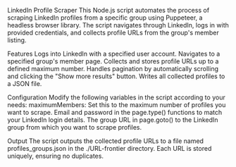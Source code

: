 LinkedIn Profile Scraper
This Node.js script automates the process of scraping LinkedIn profiles from a specific group using Puppeteer, a headless browser library. The script navigates through LinkedIn, logs in with provided credentials, and collects profile URLs from the group's member listing.

Features
Logs into LinkedIn with a specified user account.
Navigates to a specified group's member page.
Collects and stores profile URLs up to a defined maximum number.
Handles pagination by automatically scrolling and clicking the "Show more results" button.
Writes all collected profiles to a JSON file.


Configuration
Modify the following variables in the script according to your needs:
maximumMembers: Set this to the maximum number of profiles you want to scrape.
Email and password in the page.type() functions to match your LinkedIn login details.
The group URL in page.goto() to the LinkedIn group from which you want to scrape profiles.

Output
The script outputs the collected profile URLs to a file named profiles_groups.json in the ./URL-frontier directory. Each URL is stored uniquely, ensuring no duplicates.